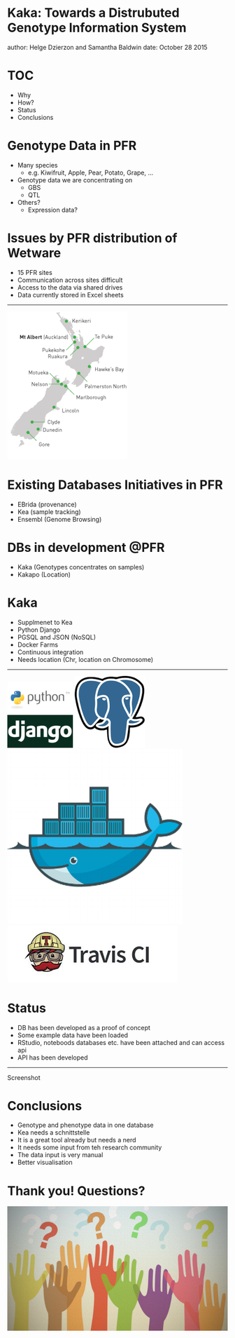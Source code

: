 <style>
.reveal h1, .reveal h2, .reveal h3 {
  word-wrap: normal;
  -moz-hyphens: none;
}
.small-code pre code {
  font-size: 1em;
}
.midcenter {
    position: fixed;
    top: 50%;
    left: 50%;
}
.footer {
    color: black; background: #E8E8E8;
    position: fixed; top: 90%;
    text-align:center; width:100%;
}
.pinky .reveal .state-background {
  background: #FF69B4;
} 
.pinky .reveal h1,
.pinky .reveal h2,
.pinky .reveal p {
  color: black;
}
</style>


Kaka: Towards a Distrubuted Genotype Information System
========================================================
author: Helge Dzierzon and Samantha Baldwin
date: October 28 2015


TOC
========================================================

* Why
* How?
* Status
* Conclusions

Genotype Data in PFR
========================================================

* Many species
  + e.g. Kiwifruit, Apple, Pear, Potato, Grape, ...
* Genotype data we are concentrating on 
  + GBS
  + QTL
* Others?
  + Expression data?

Issues by PFR distribution of Wetware
========================================================

* 15 PFR sites
* Communication across sites difficult
* Access to the data via shared drives
* Data currently stored in Excel sheets

***

![PFR](images/pfr_nz.png)

Existing Databases Initiatives in PFR
========================================================

* EBrida (provenance)
* Kea (sample tracking)
* Ensembl (Genome Browsing)

DBs in development @PFR
========================================================

* Kaka (Genotypes concentrates on samples)
* Kakapo (Location)

Kaka
========================================================

* Supplmenet to Kea
* Python Django
* PGSQL and JSON (NoSQL)
* Docker Farms
* Continuous integration
* Needs location  (Chr, location on Chromosome)

***

![Django](images/python-django.png)
![Pgsql](images/pgsql.png)
![docker](images/docker.png)
![TravisCI](images/travis_cl.png)


Status
========================================================

* DB has been developed as a proof of concept
* Some example data have been loaded
* RStudio, noteboods databases etc. have been attached and can access api
* API has been developed

***

Screenshot

Conclusions
========================================================

* Genotype and phenotype data in one database
* Kea needs a schnittstelle 
* It is a great tool already but needs a nerd
* It needs some input from teh research community
* The data input is very manual
* Better visualisation

Thank you! Questions?
========================================================

![Questions](images/questions.jpg)


